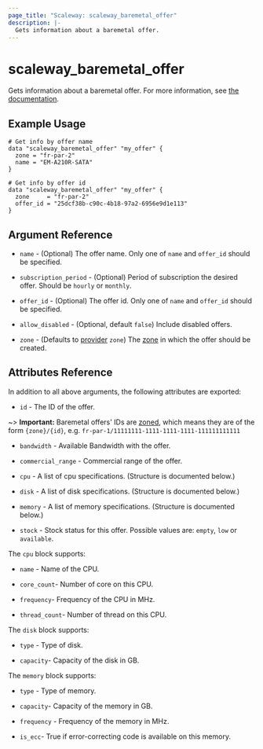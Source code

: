 ```yaml
---
page_title: "Scaleway: scaleway_baremetal_offer"
description: |-
  Gets information about a baremetal offer.
---
```


# scaleway_baremetal_offer

Gets information about a baremetal offer. For more information, see [the documentation](https://developers.scaleway.com/en/products/baremetal/api).

## Example Usage

```hcl
# Get info by offer name
data "scaleway_baremetal_offer" "my_offer" {
  zone = "fr-par-2"
  name = "EM-A210R-SATA"
}

# Get info by offer id
data "scaleway_baremetal_offer" "my_offer" {
  zone     = "fr-par-2"
  offer_id = "25dcf38b-c90c-4b18-97a2-6956e9d1e113"
}
```

## Argument Reference

- `name` - (Optional) The offer name. Only one of `name` and `offer_id` should be specified.

- `subscription_period` - (Optional) Period of subscription the desired offer. Should be `hourly` or `monthly`.

- `offer_id` - (Optional) The offer id. Only one of `name` and `offer_id` should be specified.

- `allow_disabled` - (Optional, default `false`) Include disabled offers.

- `zone` - (Defaults to [provider](../index.md#zone) `zone`) The [zone](../guides/regions_and_zones.md#zones) in which the offer should be created.

## Attributes Reference

In addition to all above arguments, the following attributes are exported:

- `id` - The ID of the offer.

~> **Important:** Baremetal offers' IDs are [zoned](../guides/regions_and_zones.md#resource-ids), which means they are of the form `{zone}/{id}`, e.g. `fr-par-1/11111111-1111-1111-1111-111111111111`

- `bandwidth` - Available Bandwidth with the offer.

- `commercial_range` - Commercial range of the offer.

- `cpu` - A list of cpu specifications. (Structure is documented below.)

- `disk` - A list of disk specifications. (Structure is documented below.)

- `memory` - A list of memory specifications. (Structure is documented below.)

- `stock` - Stock status for this offer. Possible values are: `empty`, `low` or `available`.

The `cpu` block supports:

- `name` - Name of the CPU.

- `core_count`- Number of core on this CPU.

- `frequency`- Frequency of the CPU in MHz.

- `thread_count`- Number of thread on this CPU.

The `disk` block supports:

- `type` - Type of disk.

- `capacity`- Capacity of the disk in GB.

The `memory` block supports:

- `type` - Type of memory.

- `capacity`- Capacity of the memory in GB.

- `frequency` - Frequency of the memory in MHz.

- `is_ecc`- True if error-correcting code is available on this memory.
